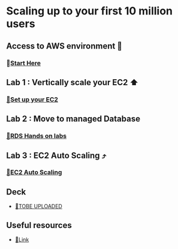 # Scaling up to your first 10 million users

## Access to AWS environment 🏁

### 🔗[**Start Here**](https://dashboard.eventengine.run/login)


## Lab 1 : Vertically scale your EC2 ⬆

### [🔗**Set up your EC2**](https://catalog.us-east-1.prod.workshops.aws/workshops/f3a3e2bd-e1d5-49de-b8e6-dac361842e76/en-US/basic-modules/10-ec2/ec2-linux)

## Lab 2 : Move to managed Database 

### [🔗**RDS Hands on labs**](https://catalog.us-east-1.prod.workshops.aws/workshops/f3a3e2bd-e1d5-49de-b8e6-dac361842e76/en-US/basic-modules/50-rds/rds)

## Lab 3 : EC2 Auto Scaling ⤴

### [🔗**EC2 Auto Scaling**](https://catalog.us-east-1.prod.workshops.aws/workshops/f3a3e2bd-e1d5-49de-b8e6-dac361842e76/en-US/basic-modules/10-ec2/ec2-auto-scaling/ec2-auto-scaling)


## Deck

* [🔗TOBE UPLOADED](https://dl.panyapoc.com/--------------)


## Useful resources

* [🔗Link](https://docs.aws.amazon.com/)
